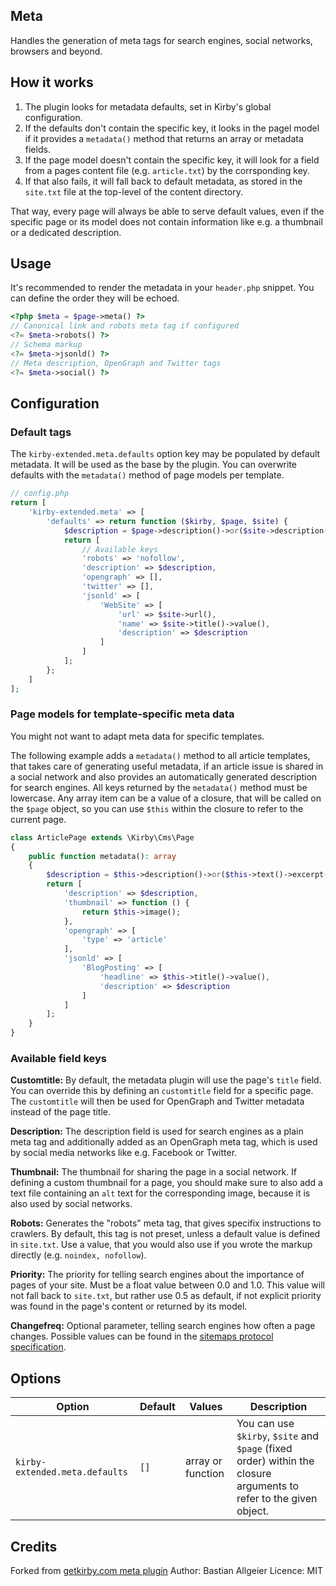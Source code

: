 ## Meta

Handles the generation of meta tags for search engines, social networks, browsers and beyond.

## How it works

1. The plugin looks for metadata defaults, set in Kirby's global configuration.
2. If the defaults don't contain the specific key, it looks in the pagel model if it provides a `metadata()` method that returns an array or metadata fields.
3. If the page model doesn't contain the specific key, it will look for a field from a pages content file (e.g. `article.txt`) by the corrsponding key. 
4. If that also fails, it will fall back to default metadata, as stored in the `site.txt` file at the top-level of the content directory.

That way, every page will always be able to serve default values, even if the specific page or its model does not contain information like e.g. a thumbnail or a dedicated description.

## Usage

It's recommended to render the metadata in your `header.php` snippet. You can define the order they will be echoed.

```php
<?php $meta = $page->meta() ?>
// Canonical link and robots meta tag if configured
<?= $meta->robots() ?>
// Schema markup
<?= $meta->jsonld() ?>
// Meta description, OpenGraph and Twitter tags
<?= $meta->social() ?>
```

## Configuration

### Default tags

The `kirby-extended.meta.defaults` option key may be populated by default metadata. It will be used as the base by the plugin. You can overwrite defaults with the `metadata()` method of page models per template.

```php
// config.php
return [
    'kirby-extended.meta' => [
        'defaults' => return function ($kirby, $page, $site) {
            $description = $page->description()->or($site->description())->value();
            return [
                // Available keys
                'robots' => 'nofollow',
                'description' => $description,
                'opengraph' => [],
                'twitter' => [],
                'jsonld' => [
                    'WebSite' => [
                        'url' => $site->url(),
                        'name' => $site->title()->value(),
                        'description' => $description
                    ]
                ]
            ];
        };
    ]
];
```

### Page models for template-specific meta data

You might not want to adapt meta data for specific templates.

The following example adds a `metadata()` method to all article templates, that takes care of generating useful metadata, if an article issue is shared in a social network and also provides an automatically generated description for search engines. All keys returned by the `metadata()` method must be lowercase. Any array item can be a value of a closure, that will be called on the `$page` object, so you can use `$this` within the closure to refer to the current page.

```php
class ArticlePage extends \Kirby\Cms\Page
{
    public function metadata(): array
    {
        $description = $this->description()->or($this->text()->excerpt(140))->value();
        return [
            'description' => $description,
            'thumbnail' => function () {
                return $this->image();
            },
            'opengraph' => [
                'type' => 'article'
            ],
            'jsonld' => [
                'BlogPosting' => [
                    'headline' => $this->title()->value(),
                    'description' => $description
                ]
            ]
        ];
    }
}
```

### Available field keys

**Customtitle:** By default, the metadata plugin will use the page's `title` field. You can override this by defining an `customtitle` field for a specific page. The `customtitle` will then be used for OpenGraph and Twitter metadata instead of the page title.

**Description:** The description field is used for search engines as a plain meta tag and additionally added as an OpenGraph meta tag, which is used by social media networks like e.g. Facebook or Twitter.

**Thumbnail:** The thumbnail for sharing the page in a social network. If defining a custom thumbnail for a page, you should make sure to also add a text file containing an `alt` text for the corresponding image, because it is also used by social networks.

**Robots:** Generates the "robots" meta tag, that gives specifix instructions to crawlers. By default, this tag is not preset, unless a default value is defined in `site.txt`. Use a value, that you would also use if you wrote the markup directly (e.g. `noindex, nofollow`).

**Priority:** The priority for telling search engines about the importance of pages of your site. Must be a float value between 0.0 and 1.0. This value will not fall back to `site.txt`, but rather use 0.5 as default, if not explicit priority was found in the page's content or returned by its model.

**Changefreq:** Optional parameter, telling search engines how often a page changes. Possible values can be found in the [sitemaps protocol specification](https://www.sitemaps.org/protocol.html).

## Options

| Option | Default | Values | Description |
| --- | --- | --- | --- |
| `kirby-extended.meta.defaults` | `[]` | array or function | You can use `$kirby`, `$site` and `$page` (fixed order) within the closure arguments to refer to the given object.

## Credits

Forked from [getkirby.com meta plugin](https://github.com/getkirby/getkirby.com/tree/master/site/plugins/meta)
Author: Bastian Allgeier
Licence: MIT
